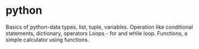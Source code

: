 # python
Basics of python-data types, list, tuple, variables.
Operation like conditional statements, dictionary, operators
Loops - for and while loop.
Functions, a simple calculator using functions.


